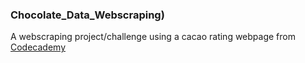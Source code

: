 ### Chocolate_Data_Webscraping)
A webscraping project/challenge using a cacao rating webpage from [Codecademy](http://codecademy.com)
